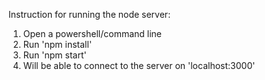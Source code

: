Instruction for running the node server:
1) Open a powershell/command line
2) Run 'npm install'
3) Run 'npm start'
4) Will be able to connect to the server on 'localhost:3000'
